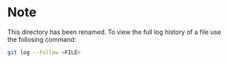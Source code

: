 # Note
This directory has been renamed. To view the full log history of a file use the follosing command:
```bash
git log --follow <FILE>
```
